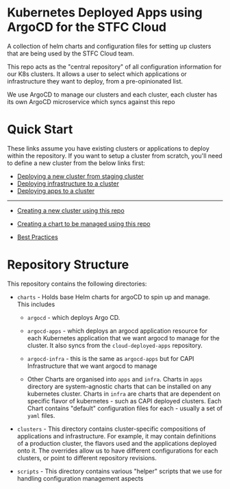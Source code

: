 # Kubernetes Deployed Apps using ArgoCD for the STFC Cloud 

A collection of helm charts and configuration files for setting up clusters that are being used by the STFC Cloud team. 

This repo acts as the "central repository" of all configuration information for our K8s clusters. It allows a user to select which applications or infrastructure they want to deploy, from a pre-opinionated list.

We use ArgoCD to manage our clusters and each cluster, each cluster has its own ArgoCD microservice which syncs against this repo

# Quick Start

These links assume you have existing clusters or applications to deploy within the repository. If you want to setup a cluster from scratch, you'll need to define a new cluster from the below links first:
- [Deploying a new cluster from staging cluster](docs/DeployNewCluster.md)
- [Deploying infrastructure to a cluster](docs/DEPLOYING_INFRA.md) 
- [Deploying apps to a cluster](docs/DEPLOYING_APPS.md)

---

- [Creating a new cluster using this repo](docs/DEPLOYING_CLUSTER.md)
- [Creating a chart to be managed using this repo](docs/MODIFYING_CHARTS.md)
  
- [Best Practices](docs/BEST_PRACTICES.md)


# Repository Structure

This repository contains the following directories:

- `charts` - Holds base Helm charts for argoCD to spin up and manage. This includes
  - `argocd` - which deploys Argo CD.

  - `argocd-apps` - which deploys an argocd application resource for each Kubernetes application that we want argocd to manage for the cluster. It also syncs from the `cloud-deployed-apps` repository.

  - `argocd-infra` - this is the same as `argocd-apps` but for CAPI Infrastructure that we want argocd to manage
  
  - Other Charts are organised into `apps` and `infra`. Charts in `apps` directory are system-agnostic charts that can be installed on any kubernetes cluster. Charts in `infra` are charts that are dependent on specific flavor of kubernetes - such as CAPI deployed clusters. Each Chart contains "default" configuration files for each - usually a set of `yaml` files. 

- `clusters` - This directory contains cluster-specific compositions of applications and infrastructure. For example, it may contain definitions of a production cluster, the flavors used and the applications deployed onto it. The overrides allow us to have different configurations for each clusters, or point to different repository revisions.

- `scripts` - This directory contains various "helper" scripts that we use for handling configuration management aspects

